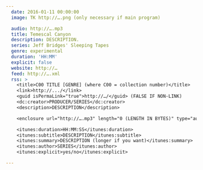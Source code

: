 ```yaml
---
  date: 2016-01-11 00:00:00
  image: TK http://….png (only necessary if main program)

  audio: http://….mp3
  title: Temescal Canyon
  description: DESCRIPTION.
  series: Jeff Bridges' Sleeping Tapes
  genre: experimental
  duration: 'HH:MM'
  explicit: false
  website: http://…
  feed: http://….xml
  rss: >
    <title>C00 TITLE [GENRE] (where C00 = collection number)</title>
    <link>http://.../</link>
    <guid isPermaLink="true">http://…/</guid> (FALSE IF NON-LINK)
    <dc:creator>PRODUCER/SERIES</dc:creator>
    <description>DESCRIPTION</description>

    <enclosure url="http://….mp3" length="0 (LENGTH IN BYTES)" type="audio/mpeg" />

    <itunes:duration>HH:MM:SS</itunes:duration>
    <itunes:subtitle>DESCRIPTION</itunes:subtitle>
    <itunes:summary>DESCRIPTION (longer if you want)</itunes:summary>
    <itunes:author>SERIES</itunes:author>
    <itunes:explicit>yes/no</itunes:explicit>

---
```

